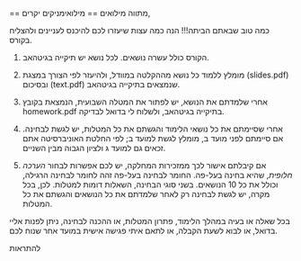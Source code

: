 == מתווה מילואים ==
מילואימניקים יקרים,

כמה טוב שבאתם הביתה!!! הנה כמה עצות שיעזרו לכם להיכנס לעניינים ולהצליח בקורס.

1. הקורס כולל עשרה נושאים. לכל נושא יש תיקייה בגיטהאב.

2. מומלץ ללמוד כל נושא מההקלטה במוודל, ולהיעזר לפי הצורך במצגת (slides.pdf) ובסיכום (text.pdf) שנמצאים בתיקייה בגיטהאב. 

3. אחרי שלמדתם את הנושא, יש לפתור את המטלה השבועית, הנמצאת בקובץ homework.pdf בתיקייה בגיטהאב, ולשלוח לי בדואל לבדיקה. 

4. אחרי שסיימתם את כל נושאי הלימוד והגשתם את כל המטלות, יש לגשת לבחינה. אם סיימתם לפני מועד ב, מומלץ לגשת למועד ב; לפי החלטת האוניברסיטה אתם זכאים גם למועד ג ולציון הגבוה מבין השניים.

5. אם קיבלתם אישור לכך ממזכירות המחלקה, יש לכם אפשרות לבחור *הערכה חלופית*, שהיא בחינה בעל-פה. החומר לבחינה בעל-פה זהה לחומר לבחינה הרגילה, וכולל את כל 10 הנושאים. בשני סוגי הבחינה, השאלות דומות למטלות. לכן, בכל מקרה, יש לגשת לבחינה רק לאחר שלמדתם את כל הנושאים והגשתם את כל המטלות.

בכל שאלה או בעיה במהלך הלימוד, פתרון המטלות, או ההכנה לבחינה, ניתן לפנות אליי בדואל, או לבוא לשעת הקבלה, או לתאם איתי פגישה אישית במועד אחר שנוח לכם.

להתראות